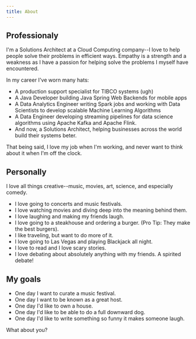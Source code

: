 ```yaml
---
title: About
---
```


## Professionaly

I'm a Solutions Architect at a Cloud Computing company--I love to help people solve their problems in efficient ways. Empathy is a strength and a weakness as I have a passion for helping solve the problems I myself have encountered.

In my career I've worn many hats:
- A production support specialist for TIBCO systems (ugh)
-  A Java Developer building Java Spring Web Backends for mobile apps
-   A Data Analytics Engineer writing Spark jobs and working with Data Scientists to develop scalable Machine Learning Algorithms
-   A Data Engineer developing streaming pipelines for data science algorithms using Apache Kafka and Apache Flink.
-   And now, a Solutions Architect, helping businesses across the world build their systems beter.

That being said, I love my job when I'm working, and never want to think about it when I'm off the clock.

## Personally
I love all things creative--music, movies, art, science, and especially comedy.
- I love going to concerts and music festivals.
- I love watching movies and diving deep into the meaning behind them.
- I love laughing and making my friends laugh.
- I love going to a steakhouse and ordering a burger. (Pro Tip: They make the best burgers).
- I like traveling, but want to do more of it.
- I love going to Las Vegas and playing Blackjack all night.
- I love to read and I love scary stories.
- I love debating about absolutely anything with my friends. A spirited debate!


## My goals
- One day I want to curate a music festival.
- One day I want to be known as a great host.
- One day I'd like to own a house.
- One day I'd like to be able to do a full downward dog.
- One day I'd like to write something so funny it makes someone laugh.



What about you?

<script data-name="BMC-Widget" data-cfasync="false" src="https://cdnjs.buymeacoffee.com/1.0.0/widget.prod.min.js" data-id="jeremyber" data-description="Support me on Buy me a coffee!" data-message="" data-color="#ff813f" data-position="Right" data-x_margin="18" data-y_margin="18"></script>
